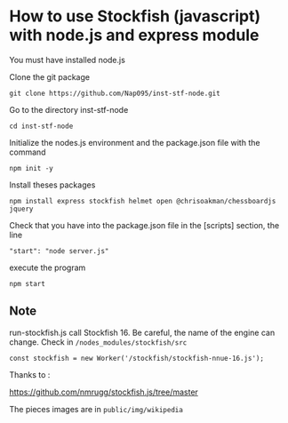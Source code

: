 # How to use Stockfish (javascript) with node.js and express module

You must have installed node.js

Clone the git package

```shell
git clone https://github.com/Nap095/inst-stf-node.git 
```

Go to the directory inst-stf-node

```shell
cd inst-stf-node
```

Initialize the nodes.js environment and the package.json file with the command 

```shell
npm init -y
```

Install theses packages

```shell
npm install express stockfish helmet open @chrisoakman/chessboardjs jquery
```

Check that you have into the package.json file in the [scripts] section, the line

```shell
"start": "node server.js"
```

execute the program 

```shell
npm start
```
## Note

run-stockfish.js call Stockfish 16. Be careful, the name of the engine can change. Check in `/nodes_modules/stockfish/src`

```const stockfish = new Worker('/stockfish/stockfish-nnue-16.js');```

Thanks to : 

https://github.com/nmrugg/stockfish.js/tree/master

The pieces images are in ```public/img/wikipedia```

